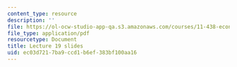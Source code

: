 ```yaml
---
content_type: resource
description: ''
file: https://ol-ocw-studio-app-qa.s3.amazonaws.com/courses/11-438-economic-development-planning-spring-2020/ec03d7217ba9ccd1b6ef383bf100aa16_MIT11_438s20_lec19.pdf
file_type: application/pdf
resourcetype: Document
title: Lecture 19 slides
uid: ec03d721-7ba9-ccd1-b6ef-383bf100aa16
---
```

